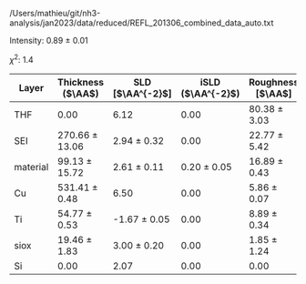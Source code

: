 /Users/mathieu/git/nh3-analysis/jan2023/data/reduced/REFL_201306_combined_data_auto.txt

Intensity: 0.89 ± 0.01

$\chi^2$:  1.4

| Layer | Thickness ($\AA$) | SLD [$\AA^{-2}$] | iSLD ($\AA^{-2}$) | Roughness [$\AA$] |
| --- | --- | --- | --- | --- |
|                  THF | 0.00 | 6.12 | 0.00 | 80.38 ± 3.03 |
|                  SEI | 270.66 ± 13.06 | 2.94 ± 0.32 | 0.00 | 22.77 ± 5.42 |
|             material | 99.13 ± 15.72 | 2.61 ± 0.11 | 0.20 ± 0.05 | 16.89 ± 0.43 |
|                   Cu | 531.41 ± 0.48 | 6.50 | 0.00 | 5.86 ± 0.07 |
|                   Ti | 54.77 ± 0.53 | -1.67 ± 0.05 | 0.00 | 8.89 ± 0.34 |
|                 siox | 19.46 ± 1.83 | 3.00 ± 0.20 | 0.00 | 1.85 ± 1.24 |
|                   Si | 0.00 | 2.07 | 0.00 | 0.00 |
